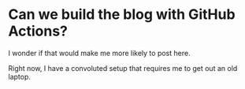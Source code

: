 # Can we build the blog with GitHub Actions?

I wonder if that would make me more likely to post here.

Right now, I have a convoluted setup that requires me to get out an old laptop.
